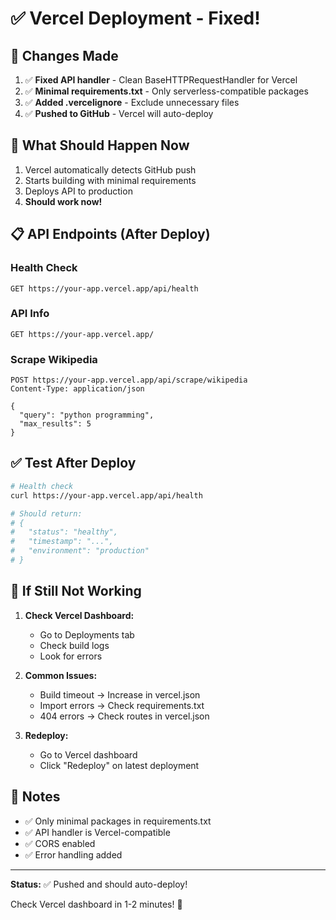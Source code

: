 # ✅ Vercel Deployment - Fixed!

## 🔧 Changes Made

1. ✅ **Fixed API handler** - Clean BaseHTTPRequestHandler for Vercel
2. ✅ **Minimal requirements.txt** - Only serverless-compatible packages
3. ✅ **Added .vercelignore** - Exclude unnecessary files
4. ✅ **Pushed to GitHub** - Vercel will auto-deploy

## 🚀 What Should Happen Now

1. Vercel automatically detects GitHub push
2. Starts building with minimal requirements
3. Deploys API to production
4. **Should work now!**

## 📋 API Endpoints (After Deploy)

### Health Check
```
GET https://your-app.vercel.app/api/health
```

### API Info
```
GET https://your-app.vercel.app/
```

### Scrape Wikipedia
```
POST https://your-app.vercel.app/api/scrape/wikipedia
Content-Type: application/json

{
  "query": "python programming",
  "max_results": 5
}
```

## ✅ Test After Deploy

```bash
# Health check
curl https://your-app.vercel.app/api/health

# Should return:
# {
#   "status": "healthy",
#   "timestamp": "...",
#   "environment": "production"
# }
```

## 🎯 If Still Not Working

1. **Check Vercel Dashboard:**
   - Go to Deployments tab
   - Check build logs
   - Look for errors

2. **Common Issues:**
   - Build timeout → Increase in vercel.json
   - Import errors → Check requirements.txt
   - 404 errors → Check routes in vercel.json

3. **Redeploy:**
   - Go to Vercel dashboard
   - Click "Redeploy" on latest deployment

## 📝 Notes

- ✅ Only minimal packages in requirements.txt
- ✅ API handler is Vercel-compatible
- ✅ CORS enabled
- ✅ Error handling added

---

**Status:** ✅ Pushed and should auto-deploy!

Check Vercel dashboard in 1-2 minutes! 🎉

